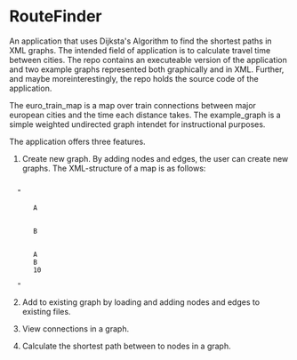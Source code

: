 RouteFinder
===========

An application that uses Dijksta's Algorithm to find the shortest paths in XML graphs. The intended field of application
is to calculate travel time between cities. The repo contains an executeable version of the application and two example 
graphs represented both graphically and in XML. Further, and maybe moreinterestingly, the repo holds the source code 
of the application.

The euro_train_map is a map over train connections between major european cities and the time each distance takes.
The example_graph is a simple weighted undirected graph intendet for instructional purposes.

The application offers three features.

1. Create new graph. By adding nodes and edges, the user can create new graphs.
  The XML-structure of a map is as follows:
<code>
  "<graph>
    <node>
      <name>A</name>
    </node>
    <node>
      <name>B</name>
    </node>
    <edge>
      <from>A</from>
      <to>B</to>
      <cost>10</cost>
    </edge>
  </graph>"
</code>
   

2. Add to existing graph by loading and adding nodes and edges to existing files.

3. View connections in a graph.

4. Calculate the shortest path between to nodes in a graph. 
